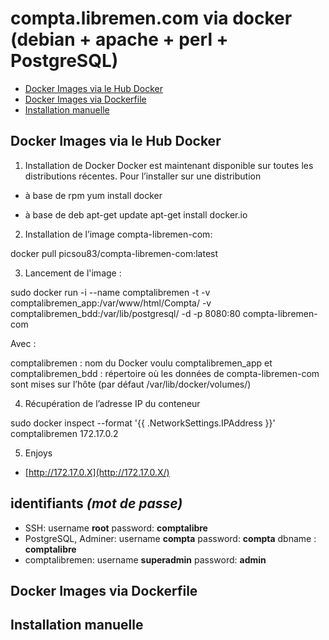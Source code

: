 # compta.libremen.com via docker (debian + apache + perl + PostgreSQL)

- [Docker Images via le Hub Docker](#docker-images-via-le-hub-docker)
- [Docker Images via Dockerfile](#docker-images-via-Dockerfile)
- [Installation manuelle](#Installation-manuelle)

## Docker Images via le Hub Docker

1) Installation de Docker
Docker est maintenant disponible sur toutes les distributions récentes. Pour l’installer sur une distribution

- à base de rpm
yum install docker

- à base de deb
apt-get update
apt-get install docker.io


2) Installation de l’image compta-libremen-com:

docker pull picsou83/compta-libremen-com:latest


3) Lancement de l'image :

sudo docker run -i --name comptalibremen -t -v comptalibremen_app:/var/www/html/Compta/ -v comptalibremen_bdd:/var/lib/postgresql/ -d -p 8080:80 compta-libremen-com

Avec :

comptalibremen : nom du Docker voulu
comptalibremen_app et comptalibremen_bdd : répertoire où les données de compta-libremen-com sont mises sur l’hôte (par défaut /var/lib/docker/volumes/)

4) Récupération de l’adresse IP du conteneur

sudo docker inspect --format '{{ .NetworkSettings.IPAddress }}' comptalibremen
172.17.0.2

5) Enjoys

* [http://172.17.0.X](http://172.17.0.X/)

identifiants *(mot de passe)*
-------------------------------------------
-  SSH: username **root** password: **comptalibre**
-  PostgreSQL, Adminer: username **compta** password: **compta** dbname : **comptalibre** 
-  comptalibremen: username **superadmin** password: **admin**

## Docker Images via Dockerfile


## Installation manuelle

